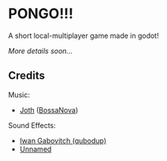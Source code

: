 # PONGO!!!
A short local-multiplayer game made in godot!

*More details soon...*

## Credits

Music:
- [Joth](https://twitter.com/joth_music) ([BossaNova](https://opengameart.org/content/bossa-nova))

Sound Effects:
- [Iwan Gabovitch (qubodup)](https://opengameart.org/users/qubodup) 
- [Unnamed](https://opengameart.org/users/unnamed)
